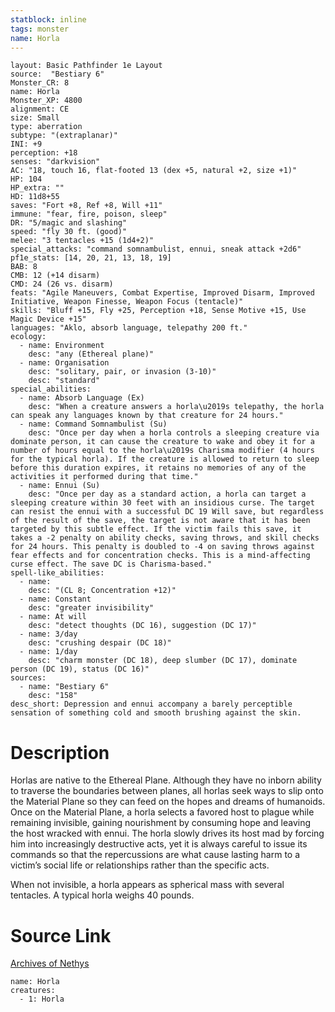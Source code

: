 ```yaml
---
statblock: inline
tags: monster
name: Horla
---
```

```statblock
layout: Basic Pathfinder 1e Layout
source:  "Bestiary 6"
Monster_CR: 8
name: Horla
Monster_XP: 4800
alignment: CE
size: Small
type: aberration
subtype: "(extraplanar)"
INI: +9
perception: +18
senses: "darkvision"
AC: "18, touch 16, flat-footed 13 (dex +5, natural +2, size +1)"
HP: 104
HP_extra: ""
HD: 11d8+55
saves: "Fort +8, Ref +8, Will +11"
immune: "fear, fire, poison, sleep"
DR: "5/magic and slashing"
speed: "fly 30 ft. (good)"
melee: "3 tentacles +15 (1d4+2)"
special_attacks: "command somnambulist, ennui, sneak attack +2d6"
pf1e_stats: [14, 20, 21, 13, 18, 19]
BAB: 8
CMB: 12 (+14 disarm)
CMD: 24 (26 vs. disarm)
feats: "Agile Maneuvers, Combat Expertise, Improved Disarm, Improved Initiative, Weapon Finesse, Weapon Focus (tentacle)"
skills: "Bluff +15, Fly +25, Perception +18, Sense Motive +15, Use Magic Device +15"
languages: "Aklo, absorb language, telepathy 200 ft."
ecology:
  - name: Environment
    desc: "any (Ethereal plane)"
  - name: Organisation
    desc: "solitary, pair, or invasion (3-10)"
    desc: "standard"
special_abilities:
  - name: Absorb Language (Ex)
    desc: "When a creature answers a horla\u2019s telepathy, the horla can speak any languages known by that creature for 24 hours."
  - name: Command Somnambulist (Su)
    desc: "Once per day when a horla controls a sleeping creature via dominate person, it can cause the creature to wake and obey it for a number of hours equal to the horla\u2019s Charisma modifier (4 hours for the typical horla). If the creature is allowed to return to sleep before this duration expires, it retains no memories of any of the activities it performed during that time."
  - name: Ennui (Su)
    desc: "Once per day as a standard action, a horla can target a sleeping creature within 30 feet with an insidious curse. The target can resist the ennui with a successful DC 19 Will save, but regardless of the result of the save, the target is not aware that it has been targeted by this subtle effect. If the victim fails this save, it takes a -2 penalty on ability checks, saving throws, and skill checks for 24 hours. This penalty is doubled to -4 on saving throws against fear effects and for concentration checks. This is a mind-affecting curse effect. The save DC is Charisma-based."
spell-like_abilities:
  - name:
    desc: "(CL 8; Concentration +12)"
  - name: Constant
    desc: "greater invisibility"
  - name: At will
    desc: "detect thoughts (DC 16), suggestion (DC 17)"
  - name: 3/day
    desc: "crushing despair (DC 18)"
  - name: 1/day
    desc: "charm monster (DC 18), deep slumber (DC 17), dominate person (DC 19), status (DC 16)"
sources:
  - name: "Bestiary 6"
    desc: "158"
desc_short: Depression and ennui accompany a barely perceptible sensation of something cold and smooth brushing against the skin.
```
# Description
Horlas are native to the Ethereal Plane. Although they have no inborn ability to traverse the boundaries between planes, all horlas seek ways to slip onto the Material Plane so they can feed on the hopes and dreams of humanoids. Once on the Material Plane, a horla selects a favored host to plague while remaining invisible, gaining nourishment by consuming hope and leaving the host wracked with ennui. The horla slowly drives its host mad by forcing him into increasingly destructive acts, yet it is always careful to issue its commands so that the repercussions are what cause lasting harm to a victim’s social life or relationships rather than the specific acts. 

When not invisible, a horla appears as spherical mass with several tentacles. A typical horla weighs 40 pounds.
# Source Link
[Archives of Nethys](https://aonprd.com/MonsterDisplay.aspx?ItemName=Horla)
```encounter-table
name: Horla
creatures:
  - 1: Horla
```
